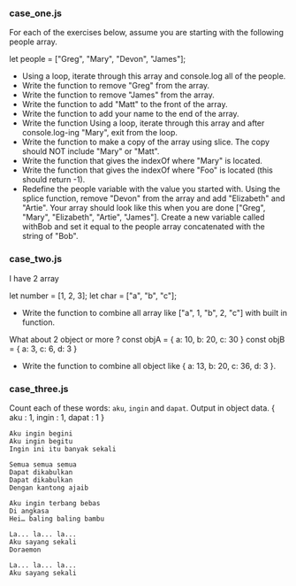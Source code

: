 ### case_one.js

For each of the exercises below, assume you are starting with the following people array.

let people = ["Greg", "Mary", "Devon", "James"];
- Using a loop, iterate through this array and console.log all of the people.
- Write the function to remove "Greg" from the array. 
- Write the function to remove "James" from the array.
- Write the function to add "Matt" to the front of the array.
- Write the function to add your name to the end of the array.
- Write the function Using a loop, iterate through this array and after console.log-ing "Mary", exit from the loop.
- Write the function to make a copy of the array using slice. The copy should NOT include "Mary" or "Matt".
- Write the function that gives the indexOf where "Mary" is located.
- Write the function that gives the indexOf where "Foo" is located (this should return -1).
- Redefine the people variable with the value you started with. Using the splice function, remove "Devon" from the array and add "Elizabeth" and "Artie". Your array should look like this when you are done ["Greg", "Mary", "Elizabeth", "Artie", "James"].
Create a new variable called withBob and set it equal to the people array concatenated with the string of "Bob".

### case_two.js

I have 2 array

let number = [1, 2, 3];
let char = ["a", "b", "c"];

- Write the function to combine all array like ["a", 1, "b", 2, "c"] with built in function.

What about 2 object or more ?
const objA = { a: 10, b: 20, c: 30 }
const objB = { a: 3, c: 6, d: 3 }

- Write the function to combine all object like { a: 13, b: 20, c: 36, d: 3 }.

### case_three.js

Count each of these words: `aku`, `ingin` and `dapat`.
Output in object data.
{
  aku : 1,
  ingin : 1,
  dapat : 1
}

```
Aku ingin begini
Aku ingin begitu
Ingin ini itu banyak sekali

Semua semua semua
Dapat dikabulkan
Dapat dikabulkan
Dengan kantong ajaib

Aku ingin terbang bebas
Di angkasa
Hei… baling baling bambu

La... la... la...
Aku sayang sekali
Doraemon

La... la... la...
Aku sayang sekali